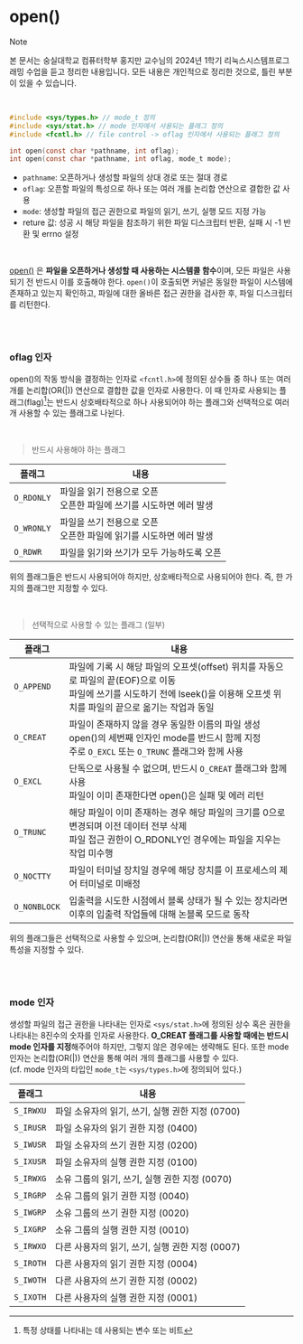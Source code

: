# open()

> [!note]  
> 본 문서는 숭실대학교 컴퓨터학부 홍지만 교수님의 2024년 1학기 리눅스시스템프로그래밍 수업을 듣고 정리한 내용입니다. 모든 내용은 개인적으로 정리한 것으로, 틀린 부분이 있을 수 있습니다.

<br>

```c
#include <sys/types.h> // mode_t 정의
#include <sys/stat.h> // mode 인자에서 사용되는 플래그 정의
#include <fcntl.h> // file control -> oflag 인자에서 사용되는 플래그 정의

int open(const char *pathname, int oflag);
int open(const char *pathname, int oflag, mode_t mode);
```

- `pathname`: 오픈하거나 생성할 파일의 상대 경로 또는 절대 경로
- `oflag`: 오픈할 파일의 특성으로 하나 또는 여러 개를 논리합 연산으로 결합한 값 사용
- `mode`: 생성할 파일의 접근 권한으로 파일의 읽기, 쓰기, 실행 모드 지정 가능
- reture 값: 성공 시 해당 파일을 참조하기 위한 파일 디스크립터 반환, 실패 시 -1 반환 및 errno 설정

<br>

[open()](./open.c) 은 **파일을 오픈하거나 생성할 때 사용하는 시스템콜 함수**이며, 모든 파일은 사용되기 전 반드시 이를 호출해야 한다. `open()`이 호출되면 커널은 동일한 파일이 시스템에 존재하고 있는지 확인하고, 파일에 대한 올바른 접근 권한을 검사한 후, 파일 디스크립터를 리턴한다.

<br><br>

### oflag 인자

open()의 작동 방식을 결정하는 인자로 `<fcntl.h>`에 정의된 상수들 중 하나 또는 여러 개를 논리합(OR(|)) 연산으로 결합한 값을 인자로 사용한다. 이 때 인자로 사용되는 플래그(flag)[^1]는 반드시 상호배타적으로 하나 사용되어야 하는 플래그와 선택적으로 여러 개 사용할 수 있는 플래그로 나뉜다.

[^1]: 특정 상태를 나타내는 데 사용되는 변수 또는 비트

<br>

> 반드시 사용해야 하는 플래그

| 플래그 | 내용 |
| --- | --- |
| `O_RDONLY` | 파일을 읽기 전용으로 오픈 <br>오픈한 파일에 쓰기를 시도하면 에러 발생 |
| `O_WRONLY` | 파일을 쓰기 전용으로 오픈 <br>오픈한 파일에 읽기를 시도하면 에러 발생 |
| `O_RDWR` | 파일을 읽기와 쓰기가 모두 가능하도록 오픈 |

위의 플래그들은 반드시 사용되어야 하지만, 상호배타적으로 사용되어야 한다. 즉, 한 가지의 플래그만 지정할 수 있다.

<br>

> 선택적으로 사용할 수 있는 플래그 (일부)

| 플래그 | 내용 |
| --- | --- |
| `O_APPEND` | 파일에 기록 시 해당 파일의 오프셋(offset) 위치를 자동으로 파일의 끝(EOF)으로 이동 <br>파일에 쓰기를 시도하기 전에 lseek()을 이용해 오프셋 위치를 파일의 끝으로 옮기는 작업과 동일|
| `O_CREAT` | 파일이 존재하지 않을 경우 동일한 이름의 파일 생성 <br>open()의 세번째 인자인 mode를 반드시 함께 지정 <br>주로 `O_EXCL` 또는 `O_TRUNC` 플래그와 함께 사용|
| `O_EXCL` | 단독으로 사용될 수 없으며, 반드시 `O_CREAT` 플래그와 함께 사용 <br>파일이 이미 존재한다면 open()은 실패 및 에러 리턴|
| `O_TRUNC` | 해당 파일이 이미 존재하는 경우 해당 파일의 크기를 0으로 변경되며 이전 데이터 전부 삭제 <br>파일 접근 권한이 O_RDONLY인 경우에는 파일을 지우는 작업 미수행|
| `O_NOCTTY` | 파일이 터미널 장치일 경우에 해당 장치를 이 프로세스의 제어 터미널로 미배정 |
| `O_NONBLOCK` | 입출력을 시도한 시점에서 블록 상태가 될 수 있는 장치라면 이후의 입출력 작업들에 대해 논블록 모드로 동작|

위의 플래그들은 선택적으로 사용할 수 있으며, 논리합(OR(|)) 연산을 통해 새로운 파일 특성을 지정할 수 있다.

<br><br>

### mode 인자

생성할 파일의 접근 권한을 나타내는 인자로 `<sys/stat.h>`에 정의된 상수 혹은 권한을 나타내는 8진수의 숫자를 인자로 사용한다. **O_CREAT 플래그를 사용할 때에는 반드시 mode 인자를 지정**해주어야 하지만, 그렇지 않은 경우에는 생략해도 된다. 또한 mode 인자는 논리합(OR(|)) 연산을 통해 여러 개의 플래그를 사용할 수 있다.  
(cf. mode 인자의 타입인 `mode_t`는 `<sys/types.h>`에 정의되어 있다.)

| 플래그 | 내용 |
| --- | --- |
| `S_IRWXU` | 파일 소유자의 읽기, 쓰기, 실행 권한 지정 (0700)|
| `S_IRUSR` | 파일 소유자의 읽기 권한 지정 (0400)|
| `S_IWUSR` | 파일 소유자의 쓰기 권한 지정 (0200)|
| `S_IXUSR` | 파일 소유자의 실행 권한 지정 (0100)|
| `S_IRWXG` | 소유 그룹의 읽기, 쓰기, 실행 권한 지정 (0070)|
| `S_IRGRP` | 소유 그룹의 읽기 권한 지정 (0040)|
| `S_IWGRP` | 소유 그룹의 쓰기 권한 지정 (0020)|
| `S_IXGRP` | 소유 그룹의 실행 권한 지정 (0010)|
| `S_IRWXO` | 다른 사용자의 읽기, 쓰기, 실행 권한 지정 (0007)|
| `S_IROTH` | 다른 사용자의 읽기 권한 지정 (0004)|
| `S_IWOTH` | 다른 사용자의 쓰기 권한 지정 (0002)|
| `S_IXOTH` | 다른 사용자의 실행 권한 지정 (0001)|